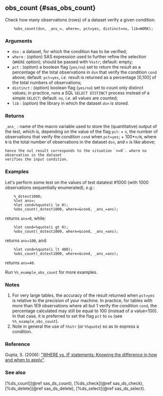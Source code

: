 ## obs_count {#sas_obs_count}
Check how many observations (rows) of a dataset verify a given condition.

~~~sas
	%obs_count(dsn, _ans_=, where=, pct=yes, distinct=no, lib=WORK);
~~~

### Arguments
* `dsn` : a dataset, for which the condition has to be verified;
* `where` : (_option_) SAS expression used to further refine the selection (`WHERE` option); 
	should be passed with `%%str`; default: empty;
* `pct` : (_option_) a boolean flag (`yes/no`) set to return the result as a percentage of the
	total observations in `dsn` that verify the condition `cond` above; default: `pct=yes`, 
	_i.e._ result is returned as a percentage [0,100] of the total numbers of observations;
* `distinct` : (_option_) boolean flag (`yes/no`) set to count only distinct values; in practice, 
	runs a SQL `SELECT DISTINCT` process instead of a simple `SELECT`; default: `no`, _i.e._ all 
	values are counted;
* `lib` : (_option_) the library in which the dataset `dsn` is stored.

### Returns
`_ans_` : name of the macro variable used to store the (quantitative) output of the test, which
	is, depending on the value of the flag `pct`: 
		+ `n`, the number of observations that verify the condition `cond` when `pct=yes`;
		+ 100*`n/N`, where `N` is the total number of observations in the dataset `dsn`, and `n` 
		is like above;

	hence the nul result corresponds to the situation `n=0`. where no observation in the dataset 
	verifies the input condition. 

### Examples
Let's perform some test on the values of test datatest #1000 (with 1000 observations sequentially
enumerated), _e.g._:
	
~~~sas
	%_dstest1000;
	%let ans=;
	%let cond=%quote(i le 0);
	%obs_count(_dstest1000, where=&cond, _ans_=ans);
~~~
returns `ans=0`, while:

~~~sas
	%let cond=%quote(i gt 0);
	%obs_count(_dstest1000, where=&cond, _ans_=ans);
~~~
returns `ans=100`, and:

~~~sas
	%let cond=%quote(i lt 400);
	%obs_count(_dstest1000, where=&cond, _ans_=ans);
~~~
returns `ans=40`.

Run `%%_example_obs_count` for more examples.

### Notes
1. For very large tables, the accuracy of the result returned when `pct=yes` is relative to
the precision of your machine. 
In practice, for tables with more than 1E9 observations where all but 1 verify the condition 
`cond`, the percentage calculated may still be equal to 100 (instead of a value<100). In that 
case, it is preferred to set the flag `pct` to `no` (see `%%_example_obs_count`).
2. Note in general the use of `%%str` (or `%%quote`) so as to express a condition. 

### Reference
Gupta, S. (2006): ["WHERE vs. IF statements: Knowing the difference in how and when to apply"](http://www2.sas.com/proceedings/sugi31/238-31.pdf).

### See also
[%ds_count](@ref sas_ds_count), [%ds_check](@ref sas_ds_check), [%ds_delete](@ref sas_ds_delete), 
[%ds_select](@ref sas_ds_select).
